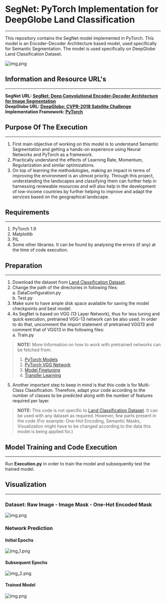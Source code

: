 # SegNet: PyTorch Implementation for DeepGlobe Land Classification
***
This repository contains the SegNet model implemented in PyTorch. This model is an Encoder-Decoder Architecture 
based model, used specifically for Semantic Segmentation. The model is used specifically on DeepGlobe Land 
Classification Dataset.

![img.png](resources/SegNet_Architecture.png?style=centerme)

## Information and Resource URL's
***
**SegNet URL: [SegNet: Deep Convolutional Encoder-Decoder Architecture for Image Segmentation](https://arxiv.org/abs/1511.00561)** <br>
**DeepGlobe URL: [DeepGlobe: CVPR-2018 Satellite Challenge](http://deepglobe.org)**<br>
**Implementation Framework: [PyTorch](https://pytorch.org)**

## Purpose Of The Execution
***
1. First main objective of working on this model is to understand Semantic Segmentation and getting a hands-on 
   experience using Neural Networks and PyTorch as a framework.
2. Practically understand the effects of Learning Rate, Momentum, Regularization and similar optimizations.
3. On top of learning the methodologies, making an impact in terms of improving the environment is an utmost priority. 
   Through this project, understanding the landscapes and classifying them can further help in harnessing renewable 
   resources and will also help in the development of low-income countries by further helping to improve and adapt the 
   services based on the geographical landscape. 
   
## Requirements
***
1. PyTorch 1.9
2. Matplotlib
3. PIL
4. Some other libraries. It can be found by analysing the errors (if any) at the time of code execution. 

## Preparation
***
1. Download the dataset from [Land Classification Dataset](http://deepglobe.org/challenge.html).
2. Change the path of the directories in following files:<br>
   a. DataConfiguration.py <br>
   b. Test.py <br>
3. Make sure to have ample disk space available for saving the model checkpoints and best model. <br>
4. As SegNet is based on VGG (13 Layer Network), thus for less tuning and quick execution, pretrained VGG-13 network can
   be also used. In order to do that, uncomment the import statement of pretrained VGG13 and comment that of VGG13
   in the following files: <br>
   a. Train.py
> **NOTE:** More Information on how to work with pretrained networks can be fetched from:  
> 1. [PyTorch Models](https://pytorch.org/vision/stable/models.html)
> 2. [PyTorch VGG Network](https://pytorch.org/hub/pytorch_vision_vgg/)
> 3. [Model Finetuning](https://pytorch.org/tutorials/beginner/finetuning_torchvision_models_tutorial.html)
> 4. [Transfer Learning](https://debuggercafe.com/transfer-learning-with-pytorch/)
5. Another important step to keep in mind is that this code is for Multi-Class Classification. Therefore, adapt your 
   code according to the number of classes to be predicted along with the number of features required per layer.
> **NOTE:** This code is not specific to [Land Classification Dataset](http://deepglobe.org/challenge.html). It can be 
  used with any dataset as required. However, few parts present in the code (For example: One-Hot Encoding, 
  Semantic Masks, Visualization might have to be changed according to the data this model is being applied for.)

## Model Training and Code Execution
***
Run **Execution.py** in order to train the model and subsequently test the trained model. 

## Visualization
***
### Dataset: Raw Image - Image Mask - One-Hot Encoded Mask
![img.png](resources/Raw_Dataset.png)
### Network Prediction
#### Initial Epochs
![img_1.png](resources/Initial_Epochs.png)
#### Subsequent Epochs
![img_2.png](resources/Sebsequent_Epochs.png)
#### Trained Model
![img.png](resources/Final_Prediction.png)
